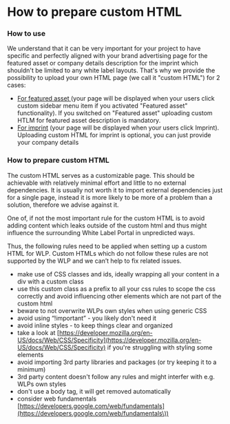 # How to prepare custom HTML

### How to use

We understand that it can be very important for your project to have specific and perfectly aligned with your brand advertising page for the featured asset or company details description for the imprint which shouldn't be limited to any white label layouts. That's why we provide the possibility to upload your own HTML page (we call it "custom HTML") for 2 cases:

* [For featured asset ](features-configuration/)(your page will be displayed when your users click custom sidebar menu item if you activated "Featured asset" functionality). If you switched on "Featured asset" uploading custom HTLM for featured asset description is mandatory.&#x20;
* [For imprint](branding-management.md#imprint-configuration) (your page will be displayed when your users click Imprint). Uploading custom HTML for imprint is optional, you can just provide your company details

### How to prepare custom HTML

The custom HTML serves as a customizable page. This should be achievable with relatively minimal effort and little to no external dependencies. It is usually not worth it to import external dependencies just for a single page, instead it is more likely to be more of a problem than a solution, therefore we advise against it.

One of, if not the most important rule for the custom HTML is to avoid adding content which leaks outside of the custom html and thus might influence the surrounding White Label Portal in unpredicted ways.

Thus, the following rules need to be applied when setting up a custom HTML for WLP. Custom HTMLs which do not follow these rules are not supported by the WLP and we can’t help to fix related issues.

* make use of CSS classes and ids, ideally wrapping all your content in a div with a custom class
* use this custom class as a prefix to all your css rules to scope the css correctly and avoid influencing other elements which are not part of the custom html
* beware to not overwrite WLPs own styles when using generic CSS
* avoid using “!important” - you likely don't need it
* avoid inline styles - to keep things clear and organized
* take a look at [https://developer.mozilla.org/en-US/docs/Web/CSS/Specificity](https://developer.mozilla.org/en-US/docs/Web/CSS/Specificity) if you're struggling with styling some elements
* avoid importing 3rd party libraries and packages (or try keeping it to a minimum)
* 3rd party content doesn't follow any rules and might interfer with e.g. WLPs own styles
* don't use a body tag, it will get removed automatically
* consider web fundamentals [https://developers.google.com/web/fundamentals](https://developers.google.com/web/fundamentals\))

